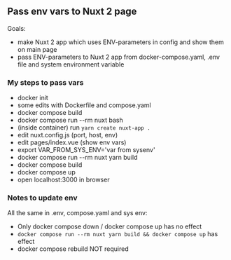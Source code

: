 ## Pass env vars to Nuxt 2 page

Goals:
- make Nuxt 2 app which uses ENV-parameters in config and show them on main page
- pass ENV-parameters to Nuxt 2 app from docker-compose.yaml, .env file and system environment variable

### My steps to pass vars
- docker init
- some edits with Dockerfile and compose.yaml
- docker compose build
- docker compose run --rm nuxt bash
- (inside container) run `yarn create nuxt-app .`
- edit nuxt.config.js (port, host, env)
- edit pages/index.vue (show env vars)
- export VAR_FROM_SYS_ENV='var from sysenv'
- docker compose run --rm nuxt yarn build
- docker compose build
- docker compose up
- open localhost:3000 in browser

### Notes to update env
All the same in .env, compose.yaml and sys env:
- Only docker compose down / docker compose up has no effect
- `docker compose run --rm nuxt yarn build && docker compose up` has effect 
- docker compose rebuild NOT required
